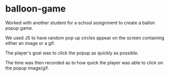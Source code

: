 # balloon-game

Worked with another student for a school assignment to create a ballon popup game. 

We used JS to have random pop up circles appear on the screen containing either an image or a gif. 

The player's goal was to click the popup as quickly as possible.

The time was then recorded as to how quick the player was able to click on the popup image/gif.
